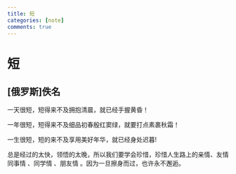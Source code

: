 ```yaml
---
title: 短
categories: [note]
comments: true
---
```


# 短

## [俄罗斯]佚名


 一天很短，短得来不及拥抱清晨，就已经手握黄昏！

一年很短，短得来不及细品初春殷红窦绿，就要打点素裹秋霜！

一生很短，短的来不及享用美好年华，就已经身处迟暮!

总是经过的太快，领悟的太晚，所以我们要学会珍惜，珍惜人生路上的亲情、友情同事情 、同学情 、朋友情 。因为一旦擦身而过，也许永不邂逅。